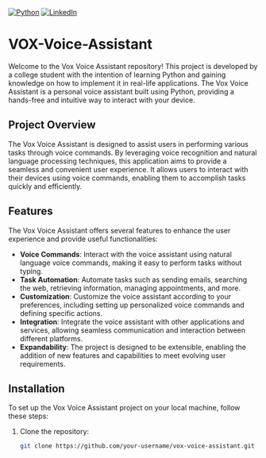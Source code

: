 [![Python](https://img.shields.io/badge/Python-3.11-blue.svg)](https://www.python.org/downloads/release/python-311/)
[![LinkedIn](https://img.shields.io/badge/LinkedIn-Profile-blue?logo=linkedin&style=flat)](https://www.linkedin.com/in/shivamkasaudhan/)


# VOX-Voice-Assistant

Welcome to the Vox Voice Assistant repository! This project is developed by a college student with the intention of learning Python and gaining knowledge on how to implement it in real-life applications. The Vox Voice Assistant is a personal voice assistant built using Python, providing a hands-free and intuitive way to interact with your device.

## Project Overview

The Vox Voice Assistant is designed to assist users in performing various tasks through voice commands. By leveraging voice recognition and natural language processing techniques, this application aims to provide a seamless and convenient user experience. It allows users to interact with their devices using voice commands, enabling them to accomplish tasks quickly and efficiently.

## Features

The Vox Voice Assistant offers several features to enhance the user experience and provide useful functionalities:

- **Voice Commands**: Interact with the voice assistant using natural language voice commands, making it easy to perform tasks without typing.
- **Task Automation**: Automate tasks such as sending emails, searching the web, retrieving information, managing appointments, and more.
- **Customization**: Customize the voice assistant according to your preferences, including setting up personalized voice commands and defining specific actions.
- **Integration**: Integrate the voice assistant with other applications and services, allowing seamless communication and interaction between different platforms.
- **Expandability**: The project is designed to be extensible, enabling the addition of new features and capabilities to meet evolving user requirements.

## Installation

To set up the Vox Voice Assistant project on your local machine, follow these steps:

1. Clone the repository:

   ```bash
   git clone https://github.com/your-username/vox-voice-assistant.git
